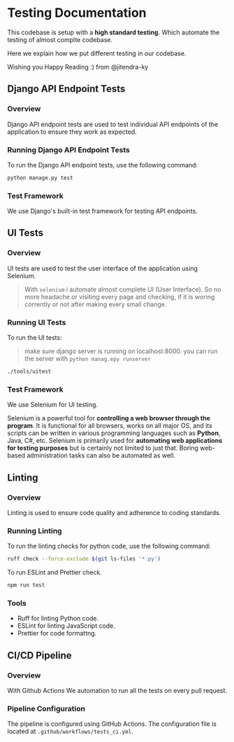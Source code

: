 # Testing Documentation

This codebase is setup with a **high standard testing**.
Which automate the testing of almost complte codebase.

Here we explain how we put different testing in our codebase.

Wishing you Happy Reading :) from @jitendra-ky

## Django API Endpoint Tests

### Overview

Django API endpoint tests are used to test individual API endpoints of the application to ensure they work as expected.

### Running Django API Endpoint Tests

To run the Django API endpoint tests, use the following command:

```bash
python manage.py test
```

### Test Framework

We use Django's built-in test framework for testing API endpoints.

## UI Tests

### Overview

UI tests are used to test the user interface of the application using Selenium.

> With `selenium` i automate almost complete UI (User Interface).
> So no more headache or visiting every page and checking, if it is woring corrently or not after making every small change.

### Running UI Tests

To run the UI tests:

> make sure django server is running on localhost:8000.
> you can run the server with `python manag.epy runserver`

```bash
./tools/uitest
```

### Test Framework

We use Selenium for UI testing.

Selenium is a powerful tool for **controlling a web browser through the program**. It is functional for all browsers, works on all major OS, and its scripts can be written in various programming languages such as **Python**, Java, C#, etc. Selenium is primarily used for **automating web applications for testing purposes** but is certainly not limited to just that. Boring web-based administration tasks can also be automated as well.

## Linting

### Overview

Linting is used to ensure code quality and adherence to coding standards.

### Running Linting

To run the linting checks for python code, use the following command:

```bash
ruff check --force-exclude $(git ls-files '*.py')
```

To run ESLint and Prettier check.

```bash
npm run test
```

### Tools

- Ruff for linting Python code.
- ESLint for linting JavaScript code.
- Prettier for code formattng.

## CI/CD Pipeline

### Overview

With Github Actions We automation to run all the tests on every pull request.

### Pipeline Configuration

The pipeline is configured using GitHub Actions. The configuration file is located at `.github/workflows/tests_ci.yml`.
